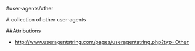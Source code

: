 #user-agents/other

A collection of other user-agents

##Attributions
* http://www.useragentstring.com/pages/useragentstring.php?typ=Other
